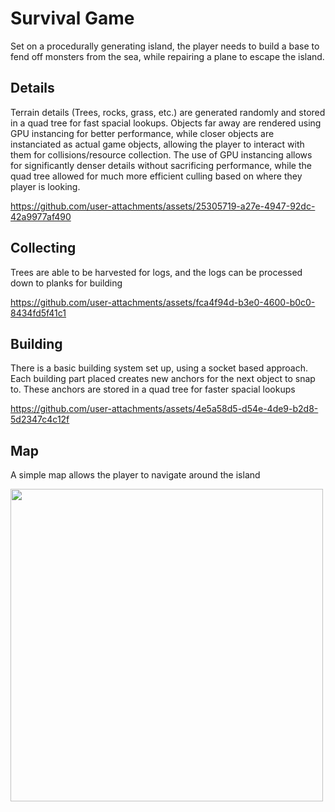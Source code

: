 # Survival Game
Set on a procedurally generating island, the player needs to build a base to fend off monsters from the sea, while repairing a plane to escape the island.

## Details
Terrain details (Trees, rocks, grass, etc.) are generated randomly and stored in a quad tree for fast spacial lookups. Objects far away are rendered using GPU instancing for better performance, while closer objects are instanciated as actual game objects, allowing the player to interact with them for collisions/resource collection.
The use of GPU instancing allows for significantly denser details without sacrificing performance, while the quad tree allowed for much more efficient culling based on where they player is looking.

https://github.com/user-attachments/assets/25305719-a27e-4947-92dc-42a9977af490

## Collecting
Trees are able to be harvested for logs, and the logs can be processed down to planks for building

https://github.com/user-attachments/assets/fca4f94d-b3e0-4600-b0c0-8434fd5f41c1

## Building

There is a basic building system set up, using a socket based approach. Each building part placed creates new anchors for the next object to snap to. These anchors are stored in a quad tree for faster spacial lookups

https://github.com/user-attachments/assets/4e5a58d5-d54e-4de9-b2d8-5d2347c4c12f

## Map
A simple map allows the player to navigate around the island

<img src="https://github.com/user-attachments/assets/27fb5880-c43b-4ef0-9b4f-c92879bf2bc3" width="500">
